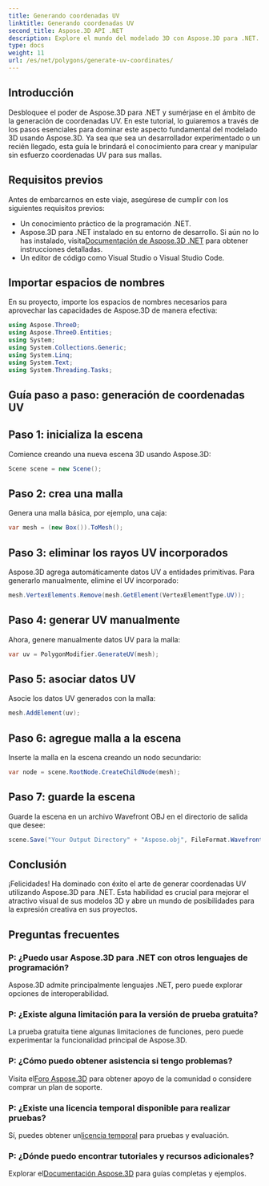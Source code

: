 ```yaml
---
title: Generando coordenadas UV
linktitle: Generando coordenadas UV
second_title: Aspose.3D API .NET
description: Explore el mundo del modelado 3D con Aspose.3D para .NET. Domina la generación de coordenadas UV sin esfuerzo. ¡Eleva tus proyectos ahora!
type: docs
weight: 11
url: /es/net/polygons/generate-uv-coordinates/
---
```

## Introducción
Desbloquee el poder de Aspose.3D para .NET y sumérjase en el ámbito de la generación de coordenadas UV. En este tutorial, lo guiaremos a través de los pasos esenciales para dominar este aspecto fundamental del modelado 3D usando Aspose.3D. Ya sea que sea un desarrollador experimentado o un recién llegado, esta guía le brindará el conocimiento para crear y manipular sin esfuerzo coordenadas UV para sus mallas.
## Requisitos previos
Antes de embarcarnos en este viaje, asegúrese de cumplir con los siguientes requisitos previos:
- Un conocimiento práctico de la programación .NET.
-  Aspose.3D para .NET instalado en su entorno de desarrollo. Si aún no lo has instalado, visita[Documentación de Aspose.3D .NET](https://reference.aspose.com/3d/net/) para obtener instrucciones detalladas.
- Un editor de código como Visual Studio o Visual Studio Code.
## Importar espacios de nombres
En su proyecto, importe los espacios de nombres necesarios para aprovechar las capacidades de Aspose.3D de manera efectiva:
```csharp
using Aspose.ThreeD;
using Aspose.ThreeD.Entities;
using System;
using System.Collections.Generic;
using System.Linq;
using System.Text;
using System.Threading.Tasks;
```
## Guía paso a paso: generación de coordenadas UV
## Paso 1: inicializa la escena
Comience creando una nueva escena 3D usando Aspose.3D:
```csharp
Scene scene = new Scene();
```
## Paso 2: crea una malla
Genera una malla básica, por ejemplo, una caja:
```csharp
var mesh = (new Box()).ToMesh();
```
## Paso 3: eliminar los rayos UV incorporados
Aspose.3D agrega automáticamente datos UV a entidades primitivas. Para generarlo manualmente, elimine el UV incorporado:
```csharp
mesh.VertexElements.Remove(mesh.GetElement(VertexElementType.UV));
```
## Paso 4: generar UV manualmente
Ahora, genere manualmente datos UV para la malla:
```csharp
var uv = PolygonModifier.GenerateUV(mesh);
```
## Paso 5: asociar datos UV
Asocie los datos UV generados con la malla:
```csharp
mesh.AddElement(uv);
```
## Paso 6: agregue malla a la escena
Inserte la malla en la escena creando un nodo secundario:
```csharp
var node = scene.RootNode.CreateChildNode(mesh);
```
## Paso 7: guarde la escena
Guarde la escena en un archivo Wavefront OBJ en el directorio de salida que desee:
```csharp
scene.Save("Your Output Directory" + "Aspose.obj", FileFormat.WavefrontOBJ);
```
## Conclusión
¡Felicidades! Ha dominado con éxito el arte de generar coordenadas UV utilizando Aspose.3D para .NET. Esta habilidad es crucial para mejorar el atractivo visual de sus modelos 3D y abre un mundo de posibilidades para la expresión creativa en sus proyectos.
## Preguntas frecuentes
### P: ¿Puedo usar Aspose.3D para .NET con otros lenguajes de programación?
Aspose.3D admite principalmente lenguajes .NET, pero puede explorar opciones de interoperabilidad.
### P: ¿Existe alguna limitación para la versión de prueba gratuita?
La prueba gratuita tiene algunas limitaciones de funciones, pero puede experimentar la funcionalidad principal de Aspose.3D.
### P: ¿Cómo puedo obtener asistencia si tengo problemas?
 Visita el[Foro Aspose.3D](https://forum.aspose.com/c/3d/18) para obtener apoyo de la comunidad o considere comprar un plan de soporte.
### P: ¿Existe una licencia temporal disponible para realizar pruebas?
 Sí, puedes obtener un[licencia temporal](https://purchase.aspose.com/temporary-license/) para pruebas y evaluación.
### P: ¿Dónde puedo encontrar tutoriales y recursos adicionales?
 Explorar el[Documentación Aspose.3D](https://reference.aspose.com/3d/net/) para guías completas y ejemplos.